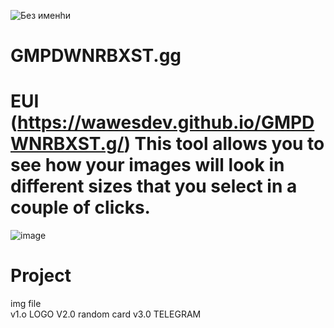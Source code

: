 ![Без именhи](https://github.com/user-attachments/assets/fb88e483-3a8f-4565-9717-b0871f065e18)

# GMPDWNRBXST.gg
# EUI (https://wawesdev.github.io/GMPDWNRBXST.g/) This tool allows you to see how your images will look in different sizes that you select in a couple of clicks. 
![image](https://github.com/user-attachments/assets/98ba249f-e06f-4866-9901-97d75174efbf)

# Project 
img file  
v1.o LOGO 
V2.0 random card
v3.0 TELEGRAM 
